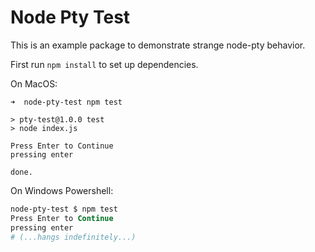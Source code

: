 # Node Pty Test

This is an example package to demonstrate strange node-pty behavior.

First run `npm install` to set up dependencies.

On MacOS:

```
➜  node-pty-test npm test

> pty-test@1.0.0 test
> node index.js

Press Enter to Continue
pressing enter

done.
```

On Windows Powershell:

```powershell
node-pty-test $ npm test
Press Enter to Continue
pressing enter
# (...hangs indefinitely...)
```
